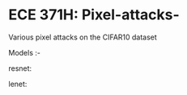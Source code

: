 # ECE 371H: Pixel-attacks-
Various pixel attacks on the CIFAR10 dataset

Models :-

resnet:

lenet:
